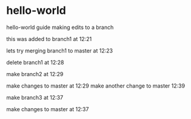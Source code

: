 # hello-world
hello-world guide
making edits to a branch

this was added to branch1 at 12:21

lets try merging branch1 to master at 12:23

delete branch1 at 12:28

make branch2 at 12:29

make changes to master at 12:29
make another change to master 12:39

make branch3 at 12:37

make changes to master at 12:37